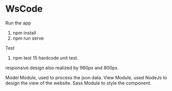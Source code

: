 # WsCode


Run the app
  1. npm install
  2. npm run serve
  
Test
  1. npm test
  15 hardcode unit test.
  
 responsive design also realized by 960px and 800px.
 
 Model Module, used to process the json data.
 View Module, used NodeJs to design the view of the website.
 Sass Module to style the component.
 
